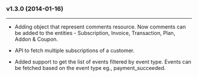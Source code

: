 ### v1.3.0  (2014-01-16)  
* * *    
* Adding object that represent comments resource. Now comments can be added to the entities - Subscription, Invoice, Transaction, Plan, Addon & Coupon. 

* API to fetch multiple subscriptions of a customer.

* Added support to get the list of events filtered by event type. Events can be fetched based on the event type eg., payment_succeeded.

